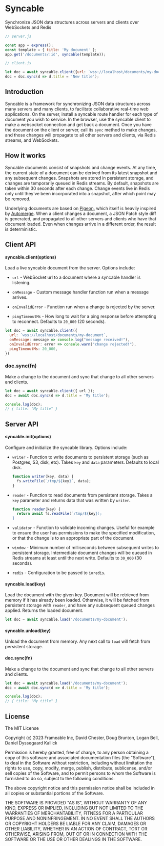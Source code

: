 # Syncable

Synchronize JSON data structures across servers and clients over WebSockets and Redis

```javascript
// server.js

const app = express();
const template = { title: 'My document' };
app.get('/documents/:id', syncable(template));
```

```javascript
// client.js

let doc = await syncable.client({url: `wss://localhost/documents/my-document`});
doc = doc.sync(d => d.title = 'New title');
```

## Introduction

Syncable is a framework for synchronizing JSON data structures across many servers and many clients, to facilitate collaborative real-time web applications.  On the server, install a syncable route handler for each type of document you wish to service.  In the browser, use the syncable client to make a websocket connection and get back a document.  Once you have the document on the client or server, call its `sync` method to make changes, and those changes will propagate to all other servers and clients, via Redis streams, and WebSockets.

## How it works

Syncable documents consist of snapshots and change events.  At any time, the current state of a document can be derived from its latest snapshot and any subsequent changes.  Snapshots are stored in persistent storage, and changes are temporarily queued in Redis streams.  By default, snapshots are taken within 30 seconds after each change.  Change events live in Redis only until they've been incorporated into a snapshot, after which point may be removed.

Underlying documents are based on [Pigeon](https://github.com/frameable/pigeon), which itself is heavily inspired by [Automerge](https://github.com/automerge/automerge).  When a client changes a document, a JSON Patch style diff is generated, and propagated to all other servers and clients who have that document loaded.  Even when changes arrive in a different order, the result is deterministic.

## Client API

#### syncable.client(options)

Load a live syncable document from the server.  Options include:

- `url` - WebSocket url to a document where a syncable handler is listening.

- `onMessage` - Custom message handler function run when a message arrives.

- `onInvalidError` - Function run when a change is rejected by the server.

- `pingTimeoutMs` - How long to wait for a ping response before attempting to reconnect.  Defaults to `20_000` (20 seconds).

```javascript
let doc = await syncable.client({
  url: `wss://localhost/documents/my-document`,
  onMessage: message => console.log("message received!"),
  onInvalidError: error => console.warn("change rejected!"),
  pingTimeoutMs: 20_000,
})
```

### doc.sync(fn)

Make a change to the document and sync that change to all other servers and clients.

```javascript
let doc = await syncable.client({ url });
doc = await doc.sync(d => d.title = 'My title');

console.log(doc);
// { title: "My title" }
```

## Server API

#### syncable.init(options)

Configure and initialize the syncable library.  Options include:

- `writer` - Function to write documents to persistent storage (such as Postgres, S3, disk, etc).  Takes `key` and `data` parameters.  Defaults to local disk.

  ```javascript
  function writer(key, data) {
    fs.writeFile(`/tmp/${key}`, data);
  }

- `reader` - Function to read documents from persistent storage.  Takes a `key` parameter and returns data that was written by `writer`.

  ```javascript
  function reader(key) {
    return await fs.readFile(`/tmp/${key});
  }
  ```

- `validator` - Function to validate incoming changes.  Useful for example to ensure the user has permissions to make the specified modification, or that the change is to an appropriate part of the document.

- `window` - Minimum number of milliseconds between subsequent writes to persistent storage.  Intermediate document changes will be queued in Redis streams at least until the next write.  Defaults to `30_000` (30 seconds).

- `redis` - Configuration to be passed to `ioredis`.

#### syncable.load(key)

Load the document with the given key.  Document will be retrieved from memory if it has already been loaded.  Otherwise, it will be fetched from persistent storage with `reader`, and have any subsequent queued changes applied.  Returns the loaded document.

```javascript
let doc = await syncable.load('/documents/my-document');
```

#### syncable.unload(key)

Unload the document from memory.  Any next call to `load` will fetch from persistent storage.

#### doc.sync(fn)

Make a change to the document and sync that change to all other servers and clients.

```javascript
let doc = await syncable.load('/documents/my-document');
doc = await doc.sync(d => d.title = 'My title');

console.log(doc);
// { title: "My title" }
```

## License

The MIT License

Copyright (c) 2023 Frameable Inc, David Chester, Doug Brunton, Logan Bell, Daniel Dyssegaard Kallick

Permission is hereby granted, free of charge, to any person obtaining a copy of this software and associated documentation files (the "Software"), to deal in the Software without restriction, including without limitation the rights to use, copy, modify, merge, publish, distribute, sublicense, and/or sell copies of the Software, and to permit persons to whom the Software is furnished to do so, subject to the following conditions:

The above copyright notice and this permission notice shall be included in all copies or substantial portions of the Software.

THE SOFTWARE IS PROVIDED "AS IS", WITHOUT WARRANTY OF ANY KIND, EXPRESS OR IMPLIED, INCLUDING BUT NOT LIMITED TO THE WARRANTIES OF MERCHANTABILITY, FITNESS FOR A PARTICULAR PURPOSE AND NONINFRINGEMENT. IN NO EVENT SHALL THE AUTHORS OR COPYRIGHT HOLDERS BE LIABLE FOR ANY CLAIM, DAMAGES OR OTHER LIABILITY, WHETHER IN AN ACTION OF CONTRACT, TORT OR OTHERWISE, ARISING FROM, OUT OF OR IN CONNECTION WITH THE SOFTWARE OR THE USE OR OTHER DEALINGS IN THE SOFTWARE.


